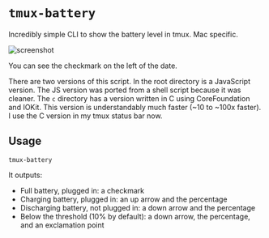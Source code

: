 `tmux-battery`
==============

Incredibly simple CLI to show the battery level in tmux. Mac specific.

![screenshot](https://cloud.githubusercontent.com/assets/291371/3788012/17d75966-1a4c-11e4-8c16-2a46bba2bd1b.png)

You can see the checkmark on the left of the date.

There are two versions of this script. In the root directory is a JavaScript version. The JS version was ported from a shell script because it was cleaner. The `c` directory has a version written in C using CoreFoundation and IOKit. This version is understandably much faster (~10 to ~100x faster). I use the C version in my tmux status bar now.

## Usage
`tmux-battery`

It outputs:
- Full battery, plugged in: a checkmark
- Charging battery, plugged in: an up arrow and the percentage
- Discharging battery, not plugged in: a down arrow and the percentage
- Below the threshold (10% by default): a down arrow, the percentage, and an exclamation point
